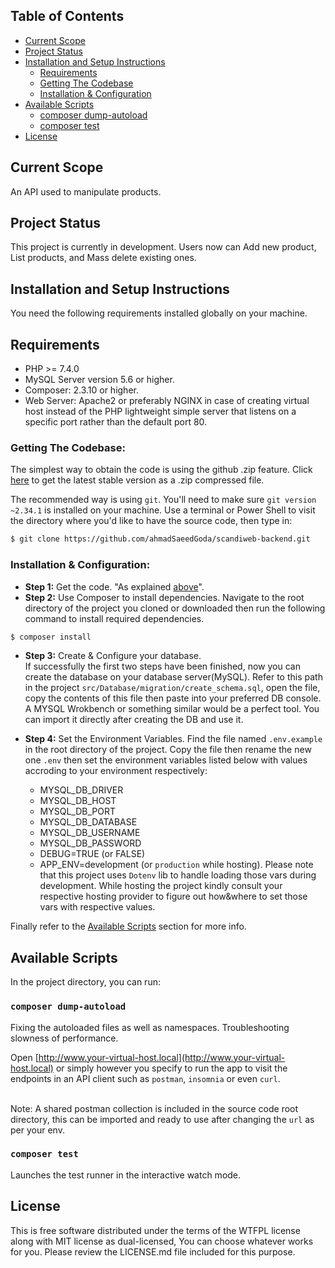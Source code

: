 ## Table of Contents
- [Current Scope](#current-scope)
- [Project Status](#project-status)
- [Installation and Setup Instructions](#installation-and-setup-instructions)
  - [Requirements](#requirements)
  - [Getting The Codebase](#getting-the-codebase)
  - [Installation & Configuration](#installation&configuration)
- [Available Scripts](#available-scripts)
  - [composer dump-autoload](#composer-dump-autoload)
  - [composer test](#composer-test)
- [License](#license)

## Current Scope

An API used to manipulate products.

## Project Status

This project is currently in development. Users now can Add new product, List products, and Mass delete existing ones.

## Installation and Setup Instructions

You need the following requirements installed globally on your machine.

## Requirements
- PHP >= 7.4.0
- MySQL Server version 5.6 or higher.
- Composer: 2.3.10 or higher.
- Web Server: Apache2 or preferably NGINX in case of creating virtual host instead of the PHP lightweight simple server that listens on a specific port rather than the default port 80.

### Getting The Codebase:

The simplest way to obtain the code is using the github .zip feature. Click [here](https://github.com/ahmadSaeedGoda/scandiweb-backend/archive/refs/heads/master.zip) to get the latest stable version as a .zip compressed file.

The recommended way is using `git`. You'll need to make sure `git version ~2.34.1` is installed on your machine. Use a terminal or Power Shell to visit the directory where you'd like to have the source code, then type in:
```sh
$ git clone https://github.com/ahmadSaeedGoda/scandiweb-backend.git
```

### Installation & Configuration:
- <b>Step 1:</b> Get the code. "As explained [above](#getting-the-codebase)".
- <b>Step 2:</b> Use Composer to install dependencies. Navigate to the root directory of the project you cloned or downloaded then run the following command to install required dependencies.
```sh
$ composer install
```
- <b>Step 3:</b> Create & Configure your database.<br>
If successfully the first two steps have been finished, now you can create the database on your database server(MySQL). Refer to this path in the project `src/Database/migration/create_schema.sql`, open the file, copy the contents of this file then paste into your preferred DB console. A MYSQL Wrokbench or something similar would be a perfect tool. You can import it directly after creating the DB and use it.

- <b>Step 4:</b> Set the Environment Variables. Find the file named `.env.example` in the root directory of the project. Copy the file then rename the new one `.env` then set the environment variables listed below with values accroding to your environment respectively:
    - MYSQL_DB_DRIVER
    - MYSQL_DB_HOST
    - MYSQL_DB_PORT
    - MYSQL_DB_DATABASE
    - MYSQL_DB_USERNAME
    - MYSQL_DB_PASSWORD
    - DEBUG=TRUE (or FALSE)
    - APP_ENV=development  (or `production` while hosting).
    Please note that this project uses `Dotenv` lib to handle loading those vars during development. While hosting the project kindly consult your respective hosting provider to figure out how&where to set those vars with respective values.

Finally refer to the [Available Scripts](#Available-Scripts) section for more info.

## Available Scripts

In the project directory, you can run:

### `composer dump-autoload`

Fixing the autoloaded files as well as namespaces. Troubleshooting slowness of performance.<br>

Open [http://www.your-virtual-host.local](http://www.your-virtual-host.local) or simply however you specify to run the app to visit the endpoints in an API client such as `postman`, `insomnia` or even `curl`.

<br>Note: A shared postman collection is included in the source code root directory, this can be imported and ready to use after changing the `url` as per your env.

### `composer test`

Launches the test runner in the interactive watch mode.

## License
This is free software distributed under the terms of the WTFPL license along with MIT license as dual-licensed, You can choose whatever works for you. Please review the LICENSE.md file included for this purpose.
